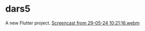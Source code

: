 # dars5

A new Flutter project.
[Screencast from 29-05-24 10:21:16.webm](https://github.com/Iskandarrcode/HomeWork_28.05.2024/assets/153985172/435b47d6-f2e8-40a3-a3de-42ba2695c0b2)
